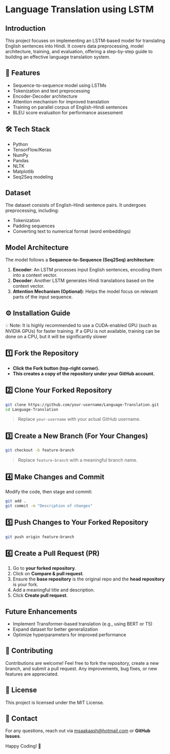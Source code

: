 # Language Translation using LSTM

## Introduction

This project focuses on implementing an LSTM-based model for translating English sentences into Hindi. It covers data preprocessing, model architecture, training, and evaluation, offering a step-by-step guide to building an effective language translation system.

## 🚀  Features
- Sequence-to-sequence model using LSTMs
- Tokenization and text preprocessing
- Encoder-Decoder architecture
- Attention mechanism for improved translation
- Training on parallel corpus of English-Hindi sentences
- BLEU score evaluation for performance assessment

## 🛠️ Tech Stack
- Python
- TensorFlow/Keras
- NumPy
- Pandas
- NLTK
- Matplotlib
- Seq2Seq modeling

## Dataset
The dataset consists of English-Hindi sentence pairs. It undergoes preprocessing, including:
- Tokenization
- Padding sequences
- Converting text to numerical format (word embeddings)

## Model Architecture
The model follows a **Sequence-to-Sequence (Seq2Seq) architecture**:
1. **Encoder**: An LSTM processes input English sentences, encoding them into a context vector.
2. **Decoder**: Another LSTM generates Hindi translations based on the context vector.
3. **Attention Mechanism (Optional)**: Helps the model focus on relevant parts of the input sequence.


## ⚙️ Installation Guide
💡 Note: It is highly recommended to use a CUDA-enabled GPU (such as NVIDIA GPUs) for faster training. If a GPU is not available, training can be done on a CPU, but it will be significantly slower

## 1️⃣ Fork the Repository
- **Click the **Fork** button (top-right corner).**
- **This creates a copy of the repository under your GitHub account.**

## 2️⃣ Clone Your Forked Repository
```sh
git clone https://github.com/your-username/Language-Translation.git
cd Language-Translation

```
> Replace `your-username` with your actual GitHub username.

## 3️⃣ Create a New Branch (For Your Changes)
```sh
git checkout -b feature-branch
```
> Replace `feature-branch` with a meaningful branch name.

## 4️⃣ Make Changes and Commit
Modify the code, then stage and commit:
```sh
git add .
git commit -m "Description of changes"
```

## 5️⃣ Push Changes to Your Forked Repository
```sh
git push origin feature-branch
```

## 6️⃣ Create a Pull Request (PR)
1. Go to **your forked repository**.
2. Click on **Compare & pull request**.
3. Ensure the **base repository** is the original repo and the **head repository** is your fork.
4. Add a meaningful title and description.
5. Click **Create pull request**.



## Future Enhancements
- Implement Transformer-based translation (e.g., using BERT or T5)
- Expand dataset for better generalization
- Optimize hyperparameters for improved performance

## 🤝 Contributing
Contributions are welcome! Feel free to fork the repository, create a new branch, and submit a pull request. Any improvements, bug fixes, or new features are appreciated.


## 📜 License
This project is licensed under the MIT License.



## 📧 Contact
For any questions, reach out via [msaakaash@hotmail.com](mailto:msaakaash@hotmail.com) or **GitHub Issues**.

Happy Coding! 🚀
